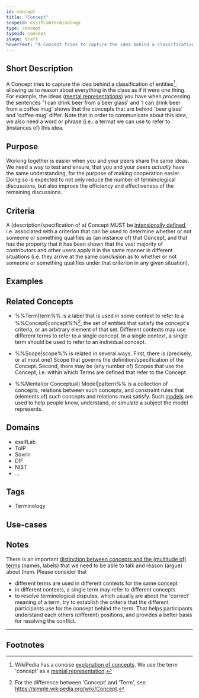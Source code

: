 ```yaml
---
id: concept
title: "Concept"
scopeid: essifLabTerminology
type: concept
typeid: concept
stage: draft
hoverText: "A Concept tries to capture the idea behind a classification of entities, allowing us to reason about everything in the class as if it were one thing."
---
```


## Short Description
<!--REQUIRED--in 1-3 sentences that describe the concept to a layperson with reasonable accuracy.-->
A Concept tries to capture the idea behind a classification of entities[^1], allowing us to reason about everything in the class as if it were one thing. For example, the ideas ([mental representations](https://en.wikipedia.org/wiki/Mental_representation)) you have when processing the sentences "I can drink beer from a beer glass' and 'I can drink beer from a coffee mug' shows that the concepts that are behind 'beer glass' and 'coffee mug' differ. Note that in order to communicate about this idea, we also need a word or phrase (i.e.: a termat we can use to refer to (instances of) this idea.

## Purpose
<!--Describe why the concept is needed. What purposes does it serve? What can you do with it that you cannot do (as well) without it? What objectives does it help realize? Why is this conceptevant within its scope of definition?-->
Working together is easier when you and your peers share the same ideas. We need a way to test and ensure, that you and your peers _actually_ have the same understanding, for the purpose of making cooperation easier. Doing so is expected to not only reduce the number of terminological discussions, but also improve the efficiency and effectiveness of the remaining discussions.

## Criteria
<!--REQUIRED--How is this concept different from related ideas? What are essential characteristics that must be true? This is where you specify the [intensional definition](https://en.wikipedia.org/wiki/Extensional_and_intensional_definitions) of the concept, i.e. the necessary and sufficient conditions for when the term should be used. This makes that the conceptomes crystal clear. In the case of nouns, this is equivalent to specifying the properties that an object needs to have in order to be counted as a referent of the term.-->
A (description/specification of a) Concept MUST be [intensionally defined](https://en.wikipedia.org/wiki/Extensional_and_intensional_definitions), i.e. associated with a criterion that can be used to determine whether or not someone or something qualifies as (an instance of) that Concept, and that has the property that it has been shown that the vast majority of contributors and other users apply it in the same manner in different situations (i.e. they arrive at the same conclusion as to whether or not someone or something qualifies under that criterion in any given situation).

## Examples
<!--Provide a few sentences in which you give examples that obviously qualify as instances of `Concept`, and that do NOT obviously qualify. Also, provide examples that are not (so) obvious, but help users to better understand its intension.-->

## Related Concepts
<!--Link to any %%concepts|concept%% that are similar but distinct, with a note about the relationship.-->
* %%Term|term%% is a label that is used in some context to refer to a %%Concept|concept%%[^2], the set of entities that satisfy the concept's criteria, or an arbitrary element of that set. Different contexts may use different terms to refer to a single concept. In a single context, a single term should be used to refer to an individual concept.

* %%Scope|scope%% is related in several ways. First, there is (precisely, or at most one) Scope that governs the definition/specification of the Concept. Second, there may be (any number of) Scopes that use the Concept, i.e. within which Terms are defined that refer to the Concept

* %%Mental(or Conceptual) Model|pattern%% is a collection of concepts, relations between such concepts, and constraint rules that (elements of) such concepts and relations must satisfy. Such [models](https://en.wikipedia.org/wiki/Conceptual_model) are used to help people know, understand, or simulate a subject the model represents.

## Domains
<!--In which general knowledge ecosystems or mental model families does this concepty a role?-->
* essifLab
* ToIP
* Sovrin
* DIF
* NIST
* ...

## Tags
<!--Add hash tags here that allow us to group concepts in useful ways.-->
* Terminology

## Use-cases
<!--This (optional) section specifies an (optional) introductory paragraph, and a level-3 (i.e. `###`) subsection for every use case it describes. Every such use-case SHOULD
- describe the situation/context of the use-case;
- show how to apply ``Concept`` to/in that situation;
- shows the relevance of having ``Concept`` for the use-case as opposed to not having it.-->

## Notes
<!--This (optional) section is the place to put anything for which there is no other good place to put it.-->
There is an important [distinction between concepts and the (multitude of) terms](https://simple.wikipedia.org/wiki/Concept) (names, labels) that we need to be able to talk and reason (argue) about them. Please consider that

* different terms are used in different contexts for the same concept
* in different contexts, a single term may refer to different concepts
* to resolve terminological disputes, which usually are about the 'correct' meaning of a term, try to establish the criteria that the different participants use for the concept behind the term. That helps participants understand each others (different) positions, and provides a better basis for resolving the conflict.

---
## Footnotes
<!--This (optional) section contains any footnotes that may have been specified in the text above.-->

[^1]: WikiPedia has a concise [explanation of concepts](https://en.wikipedia.org/wiki/Concept). We use the term 'concept' as a [mental representation](https://en.wikipedia.org/wiki/Mental_representation).

[^2]: For the difference between 'Concept' and 'Term', see https://simple.wikipedia.org/wiki/Concept.
